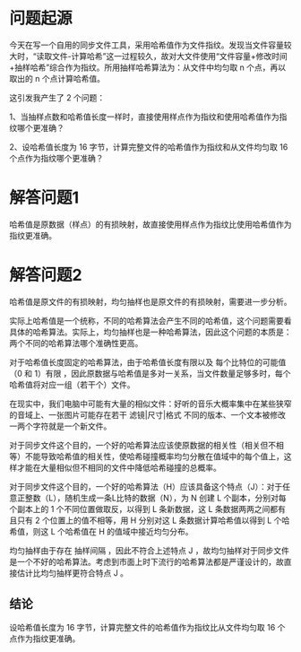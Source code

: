# 问题起源

今天在写一个自用的同步文件工具，采用哈希值作为文件指纹。发现当文件容量较大时，“读取文件-计算哈希”这一过程较久，故对大文件使用“文件容量+修改时间+抽样哈希”综合作为指纹。所用抽样哈希算法为：从文件中均匀取 n 个点，再以取出的 n 个点计算哈希值。

这引发我产生了 2 个问题：

1、当抽样点数和哈希值长度一样时，直接使用样点作为指纹和使用哈希值作为指纹哪个更准确？

2、设哈希值长度为 16 字节，计算完整文件的哈希值作为指纹和从文件均匀取 16 个点作为指纹哪个更准确？

# 解答问题1

哈希值是原数据（样点）的有损映射，故直接使用样点作为指纹比使用哈希值作为指纹更准确。

# 解答问题2

哈希值是原文件的有损映射，均匀抽样也是原文件的有损映射，需要进一步分析。

实际上哈希值是一个统称，不同的哈希算法会产生不同的哈希值，这个问题需要看具体的哈希算法。实际上，均匀抽样也是一种哈希算法，因此这个问题的本质是：两个不同的哈希算法哪个准确性更高。

对于哈希值长度固定的哈希算法，由于哈希值长度有限以及 每个比特位的可能值（0 和 1）有限 ，因此原数据与哈希值是多对一关系，当文件数量足够多时，每个哈希值将对应一组（若干个）文件。

在现实中，我们电脑中可能有大量的相似文件：好听的音乐大概率集中在某些狭窄的音域上、一张图片可能存在若干 滤镜\|尺寸\|格式 不同的版本、一个文本被修改一两个字符就是一个新文件。

对于同步文件这个目的，一个好的哈希算法应该使原数据的相关性（相关但不相等）不能导致哈希值的相关性，使哈希碰撞概率均匀分散在值域中的每个值上，这样才能在大量相似但不相同的文件中降低哈希碰撞的总概率。

对于同步文件这个目的，一个好的哈希算法（H）应该具备这个特点（J）：对于任意正整数（L），随机生成一条L比特的数据（N），为 N 创建 L 个副本，分别对每个副本上的 1 个不同位置做取反，以得到 L 条新数据，这 L 条数据两两之间都有且只有 2 个位置上的值不相等，用 H 分别对这 L 条数据计算哈希值以得到 L 个哈希值，则这 L 个哈希值在 H 的值域中接近均匀分布。

均匀抽样由于存在 抽样间隔 ，因此不符合上述特点 J ，故均匀抽样对于同步文件是一个不好的哈希算法。考虑到市面上时下流行的哈希算法都是严谨设计的，故直接估计比均匀抽样更符合特点 J 。

## 结论

设哈希值长度为 16 字节，计算完整文件的哈希值作为指纹比从文件均匀取 16 个点作为指纹更准确。

